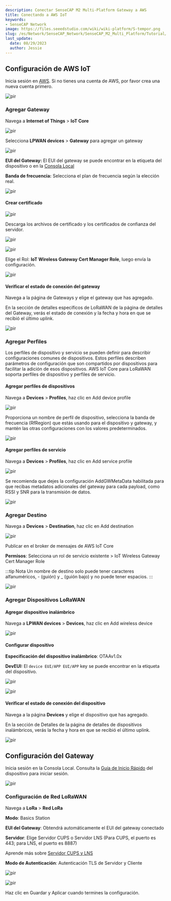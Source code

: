 ```yaml
---
description: Conectar SenseCAP M2 Multi-Platform Gateway a AWS
title: Conectando a AWS IoT
keywords:
- SenseCAP Network
image: https://files.seeedstudio.com/wiki/wiki-platform/S-tempor.png
slug: /es/Network/SenseCAP_Network/SenseCAP_M2_Multi_Platform/Tutorial/Connect-M2-Multi-Platform-Gateway-to-AWS-IoT
last_update:
  date: 08/29/2023
  author: Jessie
---
```



## Configuración de AWS IoT

Inicia sesión en [AWS](https://signin.aws.amazon.com).
Si no tienes una cuenta de AWS, por favor crea una nueva cuenta primero.

<p style={{textAlign: 'center'}}><img src="https://files.seeedstudio.com/wiki/SenseCAP/M2_Multi-Platform/AWS2.PNG" alt="pir" width={800} height="auto" /></p>

### Agregar Gateway


Navega a **Internet of Things** > **IoT Core**

<p style={{textAlign: 'center'}}><img src="https://files.seeedstudio.com/wiki/SenseCAP/M2_Multi-Platform/AWS1.PNG" alt="pir" width={800} height="auto" /></p>

Selecciona **LPWAN devices** > **Gateway** para agregar un gateway

<p style={{textAlign: 'center'}}><img src="https://files.seeedstudio.com/wiki/SenseCAP/M2_Multi-Platform/AWS4.PNG" alt="pir" width={800} height="auto" /></p>

**EUI del Gateway:** El EUI del gateway se puede encontrar en la etiqueta del dispositivo o en la [Consola Local](https://files.seeedstudio.com/products/SenseCAP/M2_Multi-Platform_Gateway/Quick_Start_for_SenseCAP_Gateway_&_Sensors.pdf)

**Banda de frecuencia:** Selecciona el plan de frecuencia según la elección real.

<p style={{textAlign: 'center'}}><img src="https://files.seeedstudio.com/wiki/SenseCAP/M2_Multi-Platform/AWS2.PNG" alt="pir" width={800} height="auto" /></p>


#### Crear certificado

<p style={{textAlign: 'center'}}><img src="https://files.seeedstudio.com/wiki/SenseCAP/M2_Multi-Platform/AWS7.PNG" alt="pir" width={800} height="auto" /></p>

Descarga los archivos de certificado y los certificados de confianza del servidor.

<p style={{textAlign: 'center'}}><img src="https://files.seeedstudio.com/wiki/SenseCAP/M2_Multi-Platform/AWS6.PNG" alt="pir" width={800} height="auto" /></p>

<p style={{textAlign: 'center'}}><img src="https://files.seeedstudio.com/wiki/SenseCAP/M2_Multi-Platform/AWS5.PNG" alt="pir" width={800} height="auto" /></p>

Elige el Rol: **IoT Wireless Gateway Cert Manager Role**, luego envía la configuración.

<p style={{textAlign: 'center'}}><img src="https://files.seeedstudio.com/wiki/SenseCAP/M2_Multi-Platform/AWS9.PNG" alt="pir" width={800} height="auto" /></p>

#### Verificar el estado de conexión del gateway

Navega a la página de Gateways y elige el gateway que has agregado.

En la sección de detalles específicos de LoRaWAN de la página de detalles del Gateway, verás el estado de conexión y la fecha y hora en que se recibió el último uplink.

<p style={{textAlign: 'center'}}><img src="https://files.seeedstudio.com/wiki/SenseCAP/M2_Multi-Platform/AWS8.PNG" alt="pir" width={800} height="auto" /></p>

### Agregar Perfiles

Los perfiles de dispositivo y servicio se pueden definir para describir configuraciones comunes de dispositivos. Estos perfiles describen parámetros de configuración que son compartidos por dispositivos para facilitar la adición de esos dispositivos. AWS IoT Core para LoRaWAN soporta perfiles de dispositivo y perfiles de servicio.

#### Agregar perfiles de dispositivos

Navega a **Devices** > **Profiles**, haz clic en Add device profile

<p style={{textAlign: 'center'}}><img src="https://files.seeedstudio.com/wiki/SenseCAP/M2_Multi-Platform/AWS11.PNG" alt="pir" width={800} height="auto" /></p>

Proporciona un nombre de perfil de dispositivo, selecciona la banda de frecuencia (RfRegion) que estás usando para el dispositivo y gateway, y mantén las otras configuraciones con los valores predeterminados.

<p style={{textAlign: 'center'}}><img src="https://files.seeedstudio.com/wiki/SenseCAP/M2_Multi-Platform/AWS10.PNG" alt="pir" width={800} height="auto" /></p>

#### Agregar perfiles de servicio

Navega a **Devices** > **Profiles**, haz clic en Add service profile

<p style={{textAlign: 'center'}}><img src="https://files.seeedstudio.com/wiki/SenseCAP/M2_Multi-Platform/AWS13.PNG" alt="pir" width={800} height="auto" /></p>

Se recomienda que dejes la configuración AddGWMetaData habilitada para que recibas metadatos adicionales del gateway para cada payload, como RSSI y SNR para la transmisión de datos.

<p style={{textAlign: 'center'}}><img src="https://files.seeedstudio.com/wiki/SenseCAP/M2_Multi-Platform/AWS12.PNG" alt="pir" width={800} height="auto" /></p>

### Agregar Destino

Navega a **Devices** > **Destination**, haz clic en Add destination

<p style={{textAlign: 'center'}}><img src="https://files.seeedstudio.com/wiki/SenseCAP/M2_Multi-Platform/AWS15.PNG" alt="pir" width={800} height="auto" /></p>

Publicar en el broker de mensajes de AWS IoT Core

**Permisos**: Selecciona un rol de servicio existente > IoT Wireless Gateway Cert Manager Role

:::tip Nota
Un nombre de destino solo puede tener caracteres alfanuméricos, - (guión) y \_ (guión bajo) y no puede tener espacios.
:::


<p style={{textAlign: 'center'}}><img src="https://files.seeedstudio.com/wiki/SenseCAP/M2_Multi-Platform/AWS14.PNG" alt="pir" width={800} height="auto" /></p>

### Agregar Dispositivos LoRaWAN

#### Agregar dispositivo inalámbrico

Navega a **LPWAN devices** > **Devices**, haz clic en Add wireless device

<p style={{textAlign: 'center'}}><img src="https://files.seeedstudio.com/wiki/SenseCAP/M2_Multi-Platform/AWS18.PNG" alt="pir" width={800} height="auto" /></p>

#### Configurar dispositivo

**Especificación del dispositivo inalámbrico**: OTAAv1.0x 

**DevEUI:** El `device EUI/APP EUI/APP` key se puede encontrar en la etiqueta del dispositivo.


<p style={{textAlign: 'center'}}><img src="https://files.seeedstudio.com/wiki/SenseCAP/M2_Multi-Platform/AWS17.PNG" alt="pir" width={800} height="auto" /></p>

<p style={{textAlign: 'center'}}><img src="https://files.seeedstudio.com/wiki/SenseCAP/M2_Multi-Platform/AWS20.PNG" alt="pir" width={800} height="auto" /></p>


#### Verificar el estado de conexión del dispositivo

Navega a la página **Devices** y elige el dispositivo que has agregado.

En la sección de Detalles de la página de detalles de dispositivos inalámbricos, verás la fecha y hora en que se recibió el último uplink.

<p style={{textAlign: 'center'}}><img src="https://files.seeedstudio.com/wiki/SenseCAP/M2_Multi-Platform/AWS19.PNG" alt="pir" width={800} height="auto" /></p>

## Configuración del Gateway

Inicia sesión en la Consola Local. Consulta la [Guía de Inicio Rápido](https://files.seeedstudio.com/products/SenseCAP/M2_Multi-Platform_Gateway/Quick_Start_for_SenseCAP_Gateway_&_Sensors.pdf) del dispositivo para iniciar sesión.

<p style={{textAlign: 'center'}}><img src="https://files.seeedstudio.com/wiki/SenseCAP/M2_Multi-Platform/AWS22.PNG" alt="pir" width={800} height="auto" /></p>

### Configuración de Red LoRaWAN

Navega a **LoRa** > **Red LoRa**

**Modo**: Basics Station

**EUI del Gateway**: Obtendrá automáticamente el EUI del gateway conectado

**Servidor**: Elige Servidor CUPS o Servidor LNS (Para CUPS, el puerto es 443; para LNS, el puerto es 8887)

Aprende más sobre [Servidor CUPS y LNS](https://lora-developers.semtech.com/build/software/lora-basics/lora-basics-for-gateways/)

**Modo de Autenticación**: Autenticación TLS de Servidor y Cliente

<p style={{textAlign: 'center'}}><img src="https://files.seeedstudio.com/wiki/SenseCAP/M2_Multi-Platform/AWS21.PNG" alt="pir" width={800} height="auto" /></p>

<p style={{textAlign: 'center'}}><img src="https://files.seeedstudio.com/wiki/SenseCAP/M2_Multi-Platform/AWS23.PNG" alt="pir" width={800} height="auto" /></p>


Haz clic en Guardar y Aplicar cuando termines la configuración.

